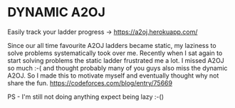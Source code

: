 # DYNAMIC A2OJ
Easily track your ladder progress -> 
https://a2oj.herokuapp.com/

Since our all time favourite A2OJ ladders became static, my laziness to solve problems systematically took over me. Recently when I sat again to start solving problems the static ladder frustrated me a lot. I missed A2OJ so much :-( and thought probably many of you guys also miss the dynamic A2OJ. So I made this to motivate myself and eventually thought why not share the fun.
https://codeforces.com/blog/entry/75669</br>


PS - I'm still not doing anything expect being lazy :-()
